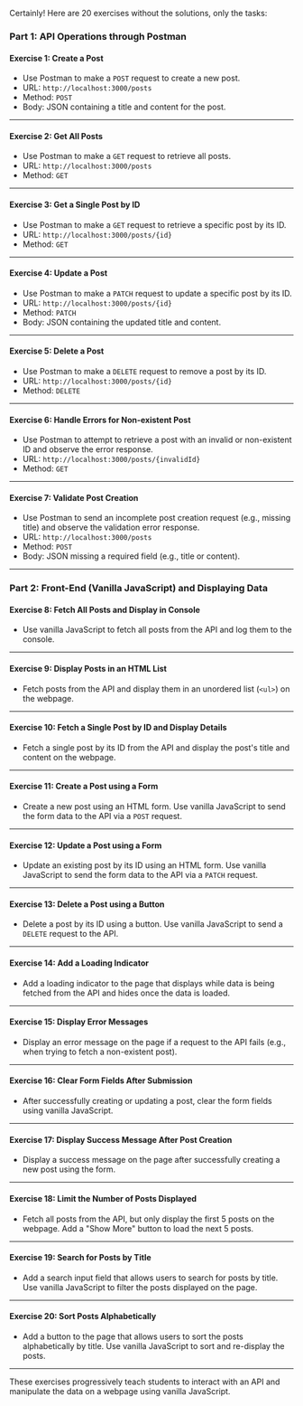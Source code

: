 Certainly! Here are 20 exercises without the solutions, only the tasks:

### Part 1: API Operations through Postman

#### **Exercise 1: Create a Post**
- Use Postman to make a `POST` request to create a new post.
- URL: `http://localhost:3000/posts`
- Method: `POST`
- Body: JSON containing a title and content for the post.

---

#### **Exercise 2: Get All Posts**
- Use Postman to make a `GET` request to retrieve all posts.
- URL: `http://localhost:3000/posts`
- Method: `GET`

---

#### **Exercise 3: Get a Single Post by ID**
- Use Postman to make a `GET` request to retrieve a specific post by its ID.
- URL: `http://localhost:3000/posts/{id}`
- Method: `GET`

---

#### **Exercise 4: Update a Post**
- Use Postman to make a `PATCH` request to update a specific post by its ID.
- URL: `http://localhost:3000/posts/{id}`
- Method: `PATCH`
- Body: JSON containing the updated title and content.

---

#### **Exercise 5: Delete a Post**
- Use Postman to make a `DELETE` request to remove a post by its ID.
- URL: `http://localhost:3000/posts/{id}`
- Method: `DELETE`

---

#### **Exercise 6: Handle Errors for Non-existent Post**
- Use Postman to attempt to retrieve a post with an invalid or non-existent ID and observe the error response.
- URL: `http://localhost:3000/posts/{invalidId}`
- Method: `GET`

---

#### **Exercise 7: Validate Post Creation**
- Use Postman to send an incomplete post creation request (e.g., missing title) and observe the validation error response.
- URL: `http://localhost:3000/posts`
- Method: `POST`
- Body: JSON missing a required field (e.g., title or content).

---

### Part 2: Front-End (Vanilla JavaScript) and Displaying Data

#### **Exercise 8: Fetch All Posts and Display in Console**
- Use vanilla JavaScript to fetch all posts from the API and log them to the console.

---

#### **Exercise 9: Display Posts in an HTML List**
- Fetch posts from the API and display them in an unordered list (`<ul>`) on the webpage.

---

#### **Exercise 10: Fetch a Single Post by ID and Display Details**
- Fetch a single post by its ID from the API and display the post's title and content on the webpage.

---

#### **Exercise 11: Create a Post using a Form**
- Create a new post using an HTML form. Use vanilla JavaScript to send the form data to the API via a `POST` request.

---

#### **Exercise 12: Update a Post using a Form**
- Update an existing post by its ID using an HTML form. Use vanilla JavaScript to send the form data to the API via a `PATCH` request.

---

#### **Exercise 13: Delete a Post using a Button**
- Delete a post by its ID using a button. Use vanilla JavaScript to send a `DELETE` request to the API.

---

#### **Exercise 14: Add a Loading Indicator**
- Add a loading indicator to the page that displays while data is being fetched from the API and hides once the data is loaded.

---

#### **Exercise 15: Display Error Messages**
- Display an error message on the page if a request to the API fails (e.g., when trying to fetch a non-existent post).

---

#### **Exercise 16: Clear Form Fields After Submission**
- After successfully creating or updating a post, clear the form fields using vanilla JavaScript.

---

#### **Exercise 17: Display Success Message After Post Creation**
- Display a success message on the page after successfully creating a new post using the form.

---

#### **Exercise 18: Limit the Number of Posts Displayed**
- Fetch all posts from the API, but only display the first 5 posts on the webpage. Add a "Show More" button to load the next 5 posts.

---

#### **Exercise 19: Search for Posts by Title**
- Add a search input field that allows users to search for posts by title. Use vanilla JavaScript to filter the posts displayed on the page.

---

#### **Exercise 20: Sort Posts Alphabetically**
- Add a button to the page that allows users to sort the posts alphabetically by title. Use vanilla JavaScript to sort and re-display the posts.

--- 

These exercises progressively teach students to interact with an API and manipulate the data on a webpage using vanilla JavaScript.